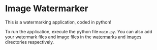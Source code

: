 # Image Watermarker

This is a watermarking application, coded in python! 

To run the application, execute the python file `main.py`.
You can also add your watermark files and image files in the [watermarks](watermark) and [images](images) directories respectively.
